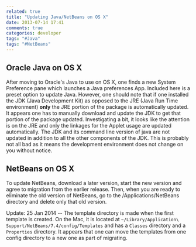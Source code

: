 ```yaml
---
related: true
title: "Updating Java/NetBeans on OS X"
date: 2013-07-14 17:41
comments: true
categories: developer
tags: "#Java"
tags: "#NetBeans"
---
```

## Oracle Java on OS X

After moving to Oracle's Java to use on OS X, one finds a new System
Preference pane which launches a Java preferences App.  Included here is a
preset option to update Java.  However, one should note that if one installed
the JDK (Java Development Kit) as opposed to the JRE (Java Run Time
environment) **only** the JRE portion of the package is automatically updated.
It appears one has to manually download and update the JDK to get that portion
of the package updated.  Investigating a bit, it  looks like the attention is
on the JRE and only the linkages for the Applet usage are updated
automatically.  The JDK and its command line version of java are not updated
in addition to all the other components of the JDK.  This is probably not all
bad as it means the development environment does not change on you without
notice.

## NetBeans on OS X 

To update NetBeans, download a later version, start the new version and agree
to migration from  the earlier release.  Then, when you are ready to eliminate
the old version of NetBeans, go to the /Applications/NetBeans directory and
delete only that old version.

Update:  25 Jan 2014 -- The template directory is made when the first
template is created.  On the Mac, it is located at `~/Library/Application\ Support/NetBeans/7.4/config/Templates`
and has a `Classes` directory and a `Properties` directory.  It appears that one can move the templates
from one config directory to a new one as part of migrating.
